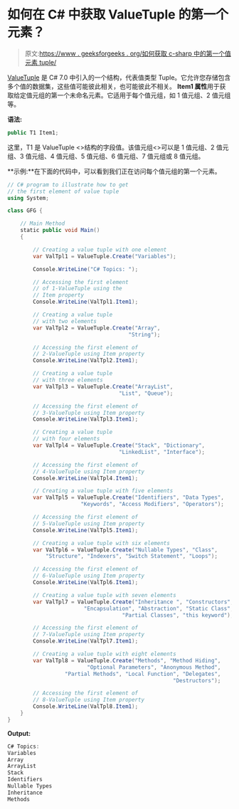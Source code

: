 # 如何在 C# 中获取 ValueTuple 的第一个元素？

> 原文:[https://www . geeksforgeeks . org/如何获取 c-sharp 中的第一个值元素 tuple/](https://www.geeksforgeeks.org/how-to-get-first-element-of-the-valuetuple-in-c-sharp/)

[ValueTuple](https://www.geeksforgeeks.org/valuetuple-in-c-sharp/) 是 C# 7.0 中引入的一个结构，代表值类型 Tuple。它允许您存储包含多个值的数据集，这些值可能彼此相关，也可能彼此不相关。 **Item1 属性**用于获取给定值元组的第一个未命名元素。它适用于每个值元组，如 1 值元组、2 值元组等。

**语法:**

```cs
public T1 Item1;
```

这里，T1 是 ValueTuple <>结构的字段值。该值元组<>可以是 1 值元组、2 值元组、3 值元组、4 值元组、5 值元组、6 值元组、7 值元组或 8 值元组。

**示例:**在下面的代码中，可以看到我们正在访问每个值元组的第一个元素。

```cs
// C# program to illustrate how to get
// the first element of value tuple
using System;

class GFG {

    // Main Method
    static public void Main()
    {

        // Creating a value tuple with one element
        var ValTpl1 = ValueTuple.Create("Variables");

        Console.WriteLine("C# Topics: ");

        // Accessing the first element 
        // of 1-ValueTuple using the 
        // Item property
        Console.WriteLine(ValTpl1.Item1);

        // Creating a value tuple 
        // with two elements
        var ValTpl2 = ValueTuple.Create("Array",
                                      "String");

        // Accessing the first element of 
        // 2-ValueTuple using Item property
        Console.WriteLine(ValTpl2.Item1);

        // Creating a value tuple
        // with three elements
        var ValTpl3 = ValueTuple.Create("ArrayList",
                                   "List", "Queue");

        // Accessing the first element of 
        // 3-ValueTuple using Item property
        Console.WriteLine(ValTpl3.Item1);

        // Creating a value tuple 
        // with four elements
        var ValTpl4 = ValueTuple.Create("Stack", "Dictionary",
                                   "LinkedList", "Interface");

        // Accessing the first element of 
        // 4-ValueTuple using Item property
        Console.WriteLine(ValTpl4.Item1);

        // Creating a value tuple with five elements
        var ValTpl5 = ValueTuple.Create("Identifiers", "Data Types",
                       "Keywords", "Access Modifiers", "Operators");

        // Accessing the first element of 
        // 5-ValueTuple using Item property
        Console.WriteLine(ValTpl5.Item1);

        // Creating a value tuple with six elements
        var ValTpl6 = ValueTuple.Create("Nullable Types", "Class",
            "Structure", "Indexers", "Switch Statement", "Loops");

        // Accessing the first element of 
        // 6-ValueTuple using Item property
        Console.WriteLine(ValTpl6.Item1);

        // Creating a value tuple with seven elements
        var ValTpl7 = ValueTuple.Create("Inheritance ", "Constructors", 
                        "Encapsulation", "Abstraction", "Static Class",
                                    "Partial Classes", "this keyword");

        // Accessing the first element of 
        // 7-ValueTuple using Item property
        Console.WriteLine(ValTpl7.Item1);

        // Creating a value tuple with eight elements
        var ValTpl8 = ValueTuple.Create("Methods", "Method Hiding",
                         "Optional Parameters", "Anonymous Method",
                  "Partial Methods", "Local Function", "Delegates",
                                                    "Destructors");

        // Accessing the first element of 
        // 8-ValueTuple using Item property
        Console.WriteLine(ValTpl8.Item1);
    }
}
```

**Output:**

```cs
C# Topics: 
Variables
Array
ArrayList
Stack
Identifiers
Nullable Types
Inheritance 
Methods

```